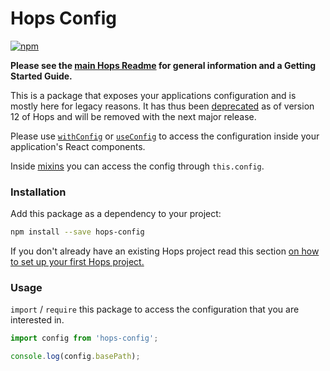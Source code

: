# Hops Config

[![npm](https://img.shields.io/npm/v/hops-config.svg)](https://www.npmjs.com/package/hops-config)

**Please see the [main Hops Readme](../../DOCUMENTATION.md) for general information and a Getting Started Guide.**

This is a package that exposes your applications configuration and is mostly here for legacy reasons. It has thus been [deprecated](../../DEPRECATIONS.md#dep0001) as of version 12 of Hops and will be removed with the next major release.

Please use [`withConfig`](../../DOCUMENTATION.md#withconfigcomponent) or [`useConfig`](../../DOCUMENTATION.md#useconfig-config) to access the configuration inside your application's React components.

Inside [mixins](https://github.com/untool/untool/tree/master/packages/core#mixins) you can access the config through `this.config`.

### Installation

Add this package as a dependency to your project:

```bash
npm install --save hops-config
```

If you don't already have an existing Hops project read this section [on how to set up your first Hops project.](../../DOCUMENTATION.md#quick-start)

### Usage

`import` / `require` this package to access the configuration that you are interested in.

```javascript
import config from 'hops-config';

console.log(config.basePath);
```
